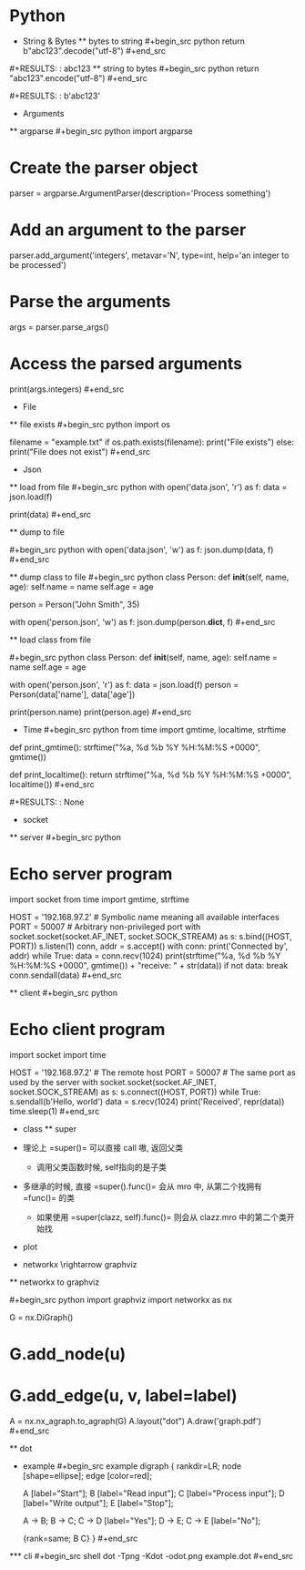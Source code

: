 # Python



* String & Bytes
** bytes to string
#+begin_src python
return b"abc123".decode("utf-8")
#+end_src

#+RESULTS:
: abc123
** string to bytes
#+begin_src python
return "abc123".encode("utf-8")
#+end_src

#+RESULTS:
: b'abc123'

* Arguments

** argparse
#+begin_src python
import argparse

# Create the parser object
parser = argparse.ArgumentParser(description='Process something')

# Add an argument to the parser
parser.add_argument('integers', metavar='N', type=int, help='an integer to be processed')

# Parse the arguments
args = parser.parse_args()

# Access the parsed arguments
print(args.integers)
#+end_src


* File

** file exists
#+begin_src python
import os

filename = "example.txt"
if os.path.exists(filename):
    print("File exists")
else:
    print("File does not exist")
#+end_src

* Json

** load from file
#+begin_src python
with open('data.json', 'r') as f:
    data = json.load(f)

print(data)
#+end_src

** dump to file

#+begin_src python
with open('data.json', 'w') as f:
    json.dump(data, f)
#+end_src


** dump class to file
#+begin_src python
class Person:
    def __init__(self, name, age):
        self.name = name
        self.age = age

person = Person("John Smith", 35)

with open('person.json', 'w') as f:
    json.dump(person.__dict__, f)
#+end_src


** load class from file

#+begin_src python
class Person:
    def __init__(self, name, age):
        self.name = name
        self.age = age

with open('person.json', 'r') as f:
    data = json.load(f)
    person = Person(data['name'], data['age'])

print(person.name)
print(person.age)
#+end_src

* Time
#+begin_src python
from time import gmtime, localtime, strftime

def print_gmtime():
    strftime("%a, %d %b %Y %H:%M:%S +0000", gmtime())

def print_localtime():
    return strftime("%a, %d %b %Y %H:%M:%S +0000", localtime())
#+end_src

#+RESULTS:
: None

* socket

** server
#+begin_src python
# Echo server program
import socket
from time import gmtime, strftime

HOST = '192.168.97.2'                 # Symbolic name meaning all available interfaces
PORT = 50007              # Arbitrary non-privileged port
with socket.socket(socket.AF_INET, socket.SOCK_STREAM) as s:
    s.bind((HOST, PORT))
    s.listen(1)
    conn, addr = s.accept()
    with conn:
        print('Connected by', addr)
        while True:
            data = conn.recv(1024)
            print(strftime("%a, %d %b %Y %H:%M:%S +0000", gmtime()) + "receive: " + str(data))
            if not data: break
            conn.sendall(data)
#+end_src

** client
#+begin_src python
# Echo client program
import socket
import time

HOST = '192.168.97.2'    # The remote host
PORT = 50007              # The same port as used by the server
with socket.socket(socket.AF_INET, socket.SOCK_STREAM) as s:
    s.connect((HOST, PORT))
    while True:
        s.sendall(b'Hello, world')
        data = s.recv(1024)
        print('Received', repr(data))
        time.sleep(1)
#+end_src

* class
** super
 + 理论上 =super()= 可以直接 call 嗷, 返回父类
   - 调用父类函数时候, self指向的是子类

 + 多继承的时候, 直接 =super().func()= 会从 mro 中, 从第二个找拥有 =func()= 的类
   - 如果使用 =super(clazz, self).func()= 则会从 clazz.mro 中的第二个类开始找

* plot

- networkx \rightarrow graphviz

** networkx to graphviz

#+begin_src python
import graphviz
import networkx as nx

G = nx.DiGraph()
# G.add_node(u)
# G.add_edge(u, v, label=label)
A = nx.nx_agraph.to_agraph(G)
A.layout("dot")
A.draw('graph.pdf')
#+end_src

** dot
- example
#+begin_src example
digraph {
  rankdir=LR;
  node [shape=ellipse];
  edge [color=red];

  A [label="Start"];
  B [label="Read input"];
  C [label="Process input"];
  D [label="Write output"];
  E [label="Stop"];

  A -> B;
  B -> C;
  C -> D [label="Yes"];
  D -> E;
  C -> E [label="No"];

  {rank=same; B C}
}
#+end_src


*** cli
#+begin_src shell
dot -Tpng -Kdot -odot.png example.dot
#+end_src

